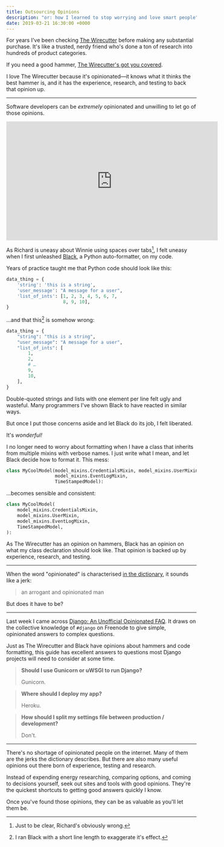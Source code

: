 ```yaml
---
title: Outsourcing Opinions
description: "or: how I learned to stop worrying and love smart people"
date: 2019-03-21 16:30:00 +0000
---
```


For years I've been checking [The Wirecutter](https://thewirecutter.com) before making any substantial purchase. It's like a trusted, nerdy friend who's done a ton of research into hundreds of product categories.

If you need a good hammer, [The Wirecutter's got you covered](https://thewirecutter.com/reviews/best-hammer/).

I love The Wirecutter because it's opinionated—it knows what it thinks the best hammer is, and it has the experience, research, and testing to back that opinion up.

---

Software developers can be *extremely* opinionated and unwilling to let go of those opinions.

<p class="video-wrapper video-wrapper-16-9">
    <iframe width="560" height="315" src="https://www.youtube-nocookie.com/embed/SsoOG6ZeyUI" frameborder="0" allow="accelerometer; autoplay; encrypted-media; gyroscope; picture-in-picture" allowfullscreen></iframe>
</p>

As Richard is uneasy about Winnie using spaces over tabs[^spaces-vs-tabs], I felt uneasy when I first unleashed [Black](https://black.readthedocs.io/), a Python auto-formatter, on my code.

Years of practice taught me that Python code should look like this:

```python
data_thing = {
    'string': 'this is a string',
    'user_message': "A message for a user",
    'list_of_ints': [1, 2, 3, 4, 5, 6, 7,
                     8, 9, 10],
}
```

…and that this[^exaggerated-effect] is somehow wrong:

```python
data_thing = {
    "string": "this is a string",
    "user_message": "A message for a user",
    "list_of_ints": [
        1,
        2,
        # …
        9,
        10,
    ],
}
```

Double-quoted strings and lists with one element per line felt ugly and wasteful. Many programmers I've shown Black to have reacted in similar ways.

But once I put those concerns aside and let Black do its job, I felt liberated.

It's *wonderful!*

I no longer need to worry about formatting when I have a class that inherits from multiple mixins with verbose names. I just write what I mean, and let Black decide how to format it. This mess:

```python
class MyCoolModel(model_mixins.CredentialsMixin, model_mixins.UserMixin,
                  model_mixins.EventLogMixin,
                  TimeStampedModel):
```

…becomes sensible and consistent:

```python
class MyCoolModel(
    model_mixins.CredentialsMixin,
    model_mixins.UserMixin,
    model_mixins.EventLogMixin,
    TimeStampedModel,
):
```

As The Wirecutter has an opinion on hammers, Black has an opinion on what my class declaration should look like. That opinion is backed up by experience, research, and testing.

---

When the word "opinionated" is characterised [in the dictionary](https://en.oxforddictionaries.com/definition/opinionated), it sounds like a jerk:

> an arrogant and opinionated man

But does it have to be?

---

Last week I came across [Django: An Unofficial Opinionated FAQ](https://blog.doismellburning.co.uk/django-an-unofficial-opinionated-faq/). It draws on the collective knowledge of `#django` on Freenode to give simple, opinionated answers to complex questions.

Just as The Wirecutter and Black have opinions about hammers and code formatting, this guide has excellent answers to questions most Django projects will need to consider at some time.

> **Should I use Gunicorn or uWSGI to run Django?**
>
> Gunicorn.

> **Where should I deploy my app?**
> 
> Heroku.

> **How should I split my settings file between production / development?**
> 
> Don't.

---

There's no shortage of opinionated people on the internet. Many of them are the jerks the dictionary describes. But there are also many useful opinions out there born of experience, testing and research.

Instead of expending energy researching, comparing options, and coming to decisions yourself, seek out sites and tools with good opinions. They're the quickest shortcuts to getting good answers quickly I know.

Once you've found those opinions, they can be as valuable as you'll let them be.


[^spaces-vs-tabs]: Just to be clear, Richard's obviously wrong.

[^exaggerated-effect]: I ran Black with a short line length to exaggerate it's effect.
